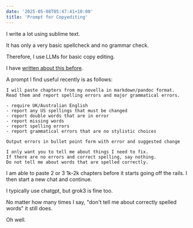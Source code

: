 ```yaml
---
date: '2025-05-08T05:47:41+10:00'
title: 'Prompt for Copyediting'
---
```


I write a lot using sublime text.

It has only a very basic spellcheck and no grammar check.

Therefore, I use LLMs for basic copy editing.

I have [written about this before](/blog/posts/copyediting/).

A prompt I find useful recently is as follows:

```text
I will paste chapters from my novella in markdown/pandoc format.
Read them and report spelling errors and major grammatical errors.

- require UK/Australian English
- report any US spellings that must be changed
- report double words that are in error
- report missing words
- report spelling errors
- report grammatical errors that are no stylistic choices

Output errors in bullet point form with error and suggested change

I only want you to tell me about things I need to fix.
If there are no errors and correct spelling, say nothing.
Do not tell me about words that are spelled correctly.
```

I am able to paste 2 or 3 1k-2k chapters before it starts going off the rails. I then start a new chat and continue.

I typically use chatgpt, but grok3 is fine too.

No matter how many times I say, "don't tell me about correctly spelled words" it still does.

Oh well.



